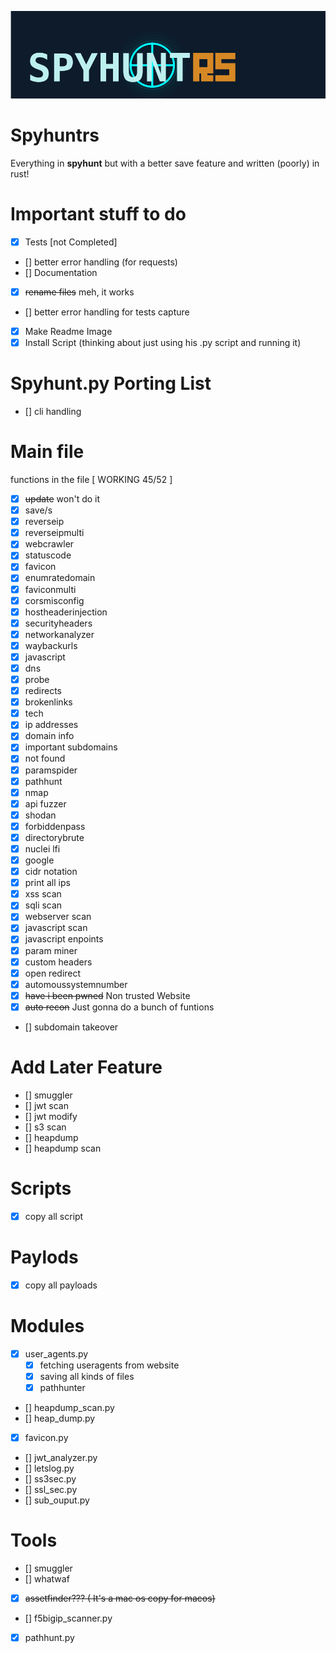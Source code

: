 ![Img](./spyhunt_logo_cropped.png)

# Spyhuntrs

Everything in **spyhunt** but with a better save feature and written (poorly) in rust!

# Important stuff to do

- [x] Tests [not Completed]
- [] better error handling (for requests)
- [] Documentation
- [x] ~~rename files~~ meh, it works
- [] better error handling for tests capture
- [x] Make Readme Image
- [x] Install Script (thinking about just using his .py script and running it)

# Spyhunt.py Porting List

- [] cli handling

# Main file

functions in the file [ WORKING 45/52 ]

- [x] ~~update~~ won't do it
- [x] save/s
- [x] reverseip
- [x] reverseipmulti
- [x] webcrawler
- [x] statuscode
- [x] favicon
- [x] enumratedomain
- [x] faviconmulti
- [x] corsmisconfig
- [x] hostheaderinjection
- [x] securityheaders
- [x] networkanalyzer
- [x] waybackurls
- [x] javascript
- [x] dns
- [x] probe
- [x] redirects
- [x] brokenlinks
- [x] tech
- [x] ip addresses
- [x] domain info
- [x] important subdomains
- [x] not found
- [x] paramspider
- [x] pathhunt
- [x] nmap
- [x] api fuzzer
- [x] shodan
- [x] forbiddenpass
- [x] directorybrute
- [x] nuclei lfi
- [x] google
- [x] cidr notation
- [x] print all ips
- [x] xss scan
- [x] sqli scan
- [x] webserver scan
- [x] javascript scan
- [x] javascript enpoints
- [x] param miner
- [x] custom headers
- [x] open redirect
- [x] automoussystemnumber
- [x] ~~have i been pwned~~ Non trusted Website
- [x] ~~auto recon~~ Just gonna do a bunch of funtions
- [] subdomain takeover

# Add Later Feature

- [] smuggler
- [] jwt scan
- [] jwt modify
- [] s3 scan
- [] heapdump
- [] heapdump scan

# Scripts

- [x] copy all script

# Paylods

- [x] copy all payloads

# Modules

- [x] user_agents.py
  - [x] fetching useragents from website
  - [x] saving all kinds of files
  - [x] pathhunter
- [] heapdump_scan.py
- [] heap_dump.py
- [x] favicon.py
- [] jwt_analyzer.py
- [] letslog.py
- [] ss3sec.py
- [] ssl_sec.py
- [] sub_ouput.py

# Tools

- [] smuggler
- [] whatwaf
- [x] ~~assetfinder??? ( It's a mac os copy for macos)~~
- [] f5bigip_scanner.py
- [x] pathhunt.py

